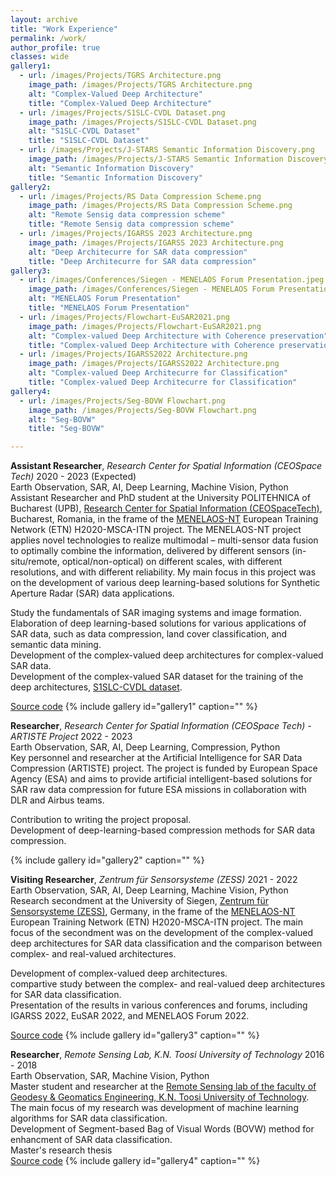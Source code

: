 ```yaml
---
layout: archive
title: "Work Experience"
permalink: /work/
author_profile: true
classes: wide
gallery1:
  - url: /images/Projects/TGRS Architecture.png
    image_path: /images/Projects/TGRS Architecture.png
    alt: "Complex-Valued Deep Architecture"
    title: "Complex-Valued Deep Architecture"
  - url: /images/Projects/S1SLC-CVDL Dataset.png
    image_path: /images/Projects/S1SLC-CVDL Dataset.png
    alt: "S1SLC-CVDL Dataset"
    title: "S1SLC-CVDL Dataset"
  - url: /images/Projects/J-STARS Semantic Information Discovery.png
    image_path: /images/Projects/J-STARS Semantic Information Discovery.png
    alt: "Semantic Information Discovery"
    title: "Semantic Information Discovery"
gallery2:
  - url: /images/Projects/RS Data Compression Scheme.png
    image_path: /images/Projects/RS Data Compression Scheme.png
    alt: "Remote Sensig data compression scheme"
    title: "Remote Sensig data compression scheme"
  - url: /images/Projects/IGARSS 2023 Architecture.png
    image_path: /images/Projects/IGARSS 2023 Architecture.png
    alt: "Deep Architecurre for SAR data compression"
    title: "Deep Architecurre for SAR data compression"
gallery3:
  - url: /images/Conferences/Siegen - MENELAOS Forum Presentation.jpeg
    image_path: /images/Conferences/Siegen - MENELAOS Forum Presentation.jpeg
    alt: "MENELAOS Forum Presentation"
    title: "MENELAOS Forum Presentation"
  - url: /images/Projects/Flowchart-EuSAR2021.png
    image_path: /images/Projects/Flowchart-EuSAR2021.png
    alt: "Complex-valued Deep Architecture with Coherence preservation"
    title: "Complex-valued Deep Architecture with Coherence preservation"
  - url: /images/Projects/IGARSS2022 Architecture.png
    image_path: /images/Projects/IGARSS2022 Architecture.png
    alt: "Complex-valued Deep Architecurre for Classification"
    title: "Complex-valued Deep Architecurre for Classification"
gallery4:
  - url: /images/Projects/Seg-BOVW Flowchart.png
    image_path: /images/Projects/Seg-BOVW Flowchart.png
    alt: "Seg-BOVW"
    title: "Seg-BOVW"

---
```


**Assistant Researcher**, *Research Center for Spatial Information (CEOSpace Tech)* <span class="pull-right">2020 - 2023 (Expected) </span>  
<span class="small-grey"><i class="fas fa-tools" aria-hidden="true"></i> Earth Observation, SAR, AI, Deep Learning, Machine Vision, Python</span>  
Assistant Researcher and PhD student at the University POLITEHNICA of Bucharest (UPB), [Research Center for Spatial Information (CEOSpaceTech)](http://ceospacetech.pub.ro/), Bucharest, Romania, in the frame of the [MENELAOS-NT](https://www.menelaos-nt.eu/) European Training Network (ETN) H2020-MSCA-ITN project. The MENELAOS-NT project applies novel technologies to realize multimodal – multi-sensor data fusion to optimally combine the information, delivered by different sensors (in-situ/remote, optical/non-optical) on different scales, with different resolutions, and with different reliability. My main focus in this project was on the development of various deep learning-based solutions for Synthetic Aperture Radar (SAR) data applications.


<i class="fas fa-plus small-grey"></i> Study the fundamentals of SAR imaging systems and image formation.  
<i class="fas fa-plus small-grey"></i> Elaboration of deep learning-based solutions for various applications of SAR data, such as data compression, land cover classification, and semantic data mining.  
<i class="fas fa-plus small-grey"></i> Development of the complex-valued deep architectures for complex-valued SAR data.  
<i class="fas fa-plus small-grey"></i> Development of the complex-valued SAR dataset for the training of the deep architectures, [S1SLC-CVDL dataset](https://dx.doi.org/10.21227/nm4g-yd98).

<span class="small-grey"><i class="fab fa-fw fa-github" aria-hidden="true"></i>[Source code](https://github.com/Reza-Asiyabi/Complex-Valued-End-to-End-Deep-Network-for-SAR)</span>
{% include gallery id="gallery1" caption="" %}


**Researcher**, *Research Center for Spatial Information (CEOSpace Tech) - ARTISTE Project* <span class="pull-right">2022 - 2023</span>  
<span class="small-grey"><i class="fas fa-tools" aria-hidden="true"></i>  Earth Observation, SAR, AI, Deep Learning, Compression, Python</span>  
Key personnel and researcher at the Artificial Intelligence for SAR Data Compression (ARTISTE) project. The project is funded by European Space Agency (ESA) and aims to provide artificial intelligent-based solutions for SAR raw data compression for future ESA missions in collaboration with DLR and Airbus teams.

<i class="fas fa-plus small-grey"></i> Contribution to writing the project proposal.  
<i class="fas fa-plus small-grey"></i> Development of deep-learning-based compression methods for SAR data compression.   

{% include gallery id="gallery2" caption="" %}


**Visiting Researcher**, *Zentrum für Sensorsysteme (ZESS)* <span class="pull-right">2021 - 2022</span>  
<span class="small-grey"><i class="fas fa-tools" aria-hidden="true"></i>  Earth Observation, SAR, AI, Deep Learning, Machine Vision, Python</span>  
Research secondment at the University of Siegen, [Zentrum für Sensorsysteme (ZESS)](https://www.uni-siegen.de/zess/index.html?lang=de), Germany, in the frame of the [MENELAOS-NT](https://www.menelaos-nt.eu/) European Training Network (ETN) H2020-MSCA-ITN project. The main focus of the secondment was on the development of the complex-valued deep architectures for SAR data classification and the comparison between complex- and real-valued architectures.

<i class="fas fa-plus small-grey"></i> Development of complex-valued deep architectures.   
<i class="fas fa-plus small-grey"></i> compartive study between the complex- and real-valued deep architectures for SAR data classification.  
<i class="fas fa-plus small-grey"></i> Presentation of the results in various conferences and forums, including IGARSS 2022, EuSAR 2022, and MENELAOS Forum 2022.

<span class="small-grey"><i class="fab fa-fw fa-github" aria-hidden="true"></i>[Source code](https://github.com/Reza-Asiyabi/Complex-Valued-End-to-End-Deep-Network-for-SAR)</span>
{% include gallery id="gallery3" caption="" %}


**Researcher**, *Remote Sensing Lab, K.N. Toosi University of Technology* <span class="pull-right">2016 - 2018</span>  
<span class="small-grey"><i class="fas fa-tools" aria-hidden="true"></i>   Earth Observation, SAR, Machine Vision, Python</span>  
Master student and researcher at the [Remote Sensing lab of the faculty of Geodesy & Geomatics Engineering, K.N. Toosi University of Technology](https://en.kntu.ac.ir/geomatics/). The main focus of my research was development of machine learning algorithms for SAR data classification.  
<i class="fas fa-plus small-grey"></i> Development of Segment-based Bag of Visual Words (BOVW) method for enhancment of SAR data classification.  
<i class="fas fa-plus small-grey"></i> Master's research thesis  
<span class="small-grey"><i class="fab fa-fw fa-github" aria-hidden="true"></i>[Source code](https://github.com/Reza-Asiyabi/Seg-BOVW)</span>
{% include gallery id="gallery4" caption="" %}
